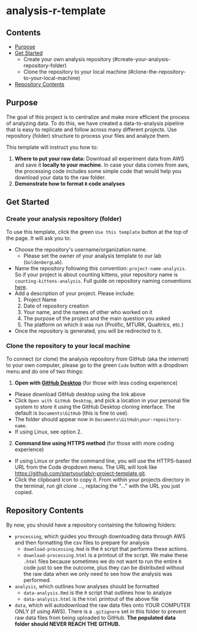 # analysis-r-template

## Contents
- [Purpose](#purpose)
- [Get Started](#get-started)
    - Create your own analysis repository (#create-your-analysis-repository-folder)
    - Clone the repository to your local machine (#clone-the-repository-to-your-local-machine)
- [Repository Contents](#repository-contents)

## Purpose

The goal of this project is to centralize and make more efficient the process of analyzing data. To do this, we have created a data-to-analysis pipeline that is easy to replicate and follow across many different projects. Use repository (folder) structure to process your files and analyze them.

This template will instruct you how to:

1. **Where to put your raw data:** Download all experiment data from AWS and save it **locally to your machine.**  In case your data comes from aws, the processing code includes some simple code that would help you download your data to the raw folder.
2. **Demonstrate how to format `R` code analyses**

## Get Started

### Create your analysis repository (folder)

To use this template, click the green `Use this template` button at the top of the page. It will ask you to:

- Choose the repository's username/organization name. 
    - Please set the owner of your analysis template to our lab (`GoldenbergLab`).
- Name the repository following this convention: `project-name-analysis`. So if your project is about counting kittens, your repository name is `counting-kittens-analysis`. Full guide on repository naming conventions [here](https://github.com/GoldenbergLab/naming-conventions#repository-names).
- Add a description of your project. Please include:
    1. Project Name
    2. Date of repository creation
    3. Your name, and the names of other who worked on it
    4. The purpose of the project and the main question you asked
    5. The platform on which it was run (Prolific, MTURK, Qualtrics, etc.)
- Once the repository is generated, you will be redirected to it.

### Clone the repository to your local machine

To connect (or clone) the analysis repository from GitHub (aka the internet) to your own computer, please go to the green `Code` button with a dropdown menu and do one of two things: 

1. **Open with [GitHub Desktop](https://desktop.github.com/)** (for those with less coding experience)

- Please download GitHub desktop using the link above
- Click `Open with GitHub Desktop`, and pick a location in your personal file system to store it using the GitHub Desktop cloning interface. The default is `Documents\GitHub` (this is fine to use).
- The folder should appear now in `Documents\GitHub\your-repository-name`.
- If using Linux, see option 2.

2. **Command line using HTTPS method** (for those with more coding experience)

- If using Linux or prefer the command line, you will use the HTTPS-based URL from the Code dropdown menu. The URL will look like https://github.com/startyourlab/r-project-template.git. 
- Click the clipboard icon to copy it. From within your projects directory in the terminal, run git clone ..., replacing the "..." with the URL you just copied.

## Repository Contents

By now, you should have a repository containing the following folders:

- `processing`, which guides you through downloading data through AWS and then formatting the csv files to prepare for analysis
	- `download-processing.Rmd` is the `R` script that performs these actions.
	- `download-processing.html` is a printout of the script. We make these `.html` files because sometimes we do not want to run the entire `R` code just to see the outcome, plus they can be distributed without the raw data when we only need to see how the analysis was performed.
- `analysis`, which outlines how analyses should be formatted
	- `data-analysis.Rmd` is the `R` script that outlines how to analyze
	- `data-analysis.html` is the `html` printout of the above file
- `data`, which will autodownload the raw data files onto YOUR COMPUTER ONLY (if using AWS). There is a `.gitignore` set in this folder to prevent raw data files from being uploaded to GitHub. **The populated data folder should NEVER REACH THE GITHUB.**
